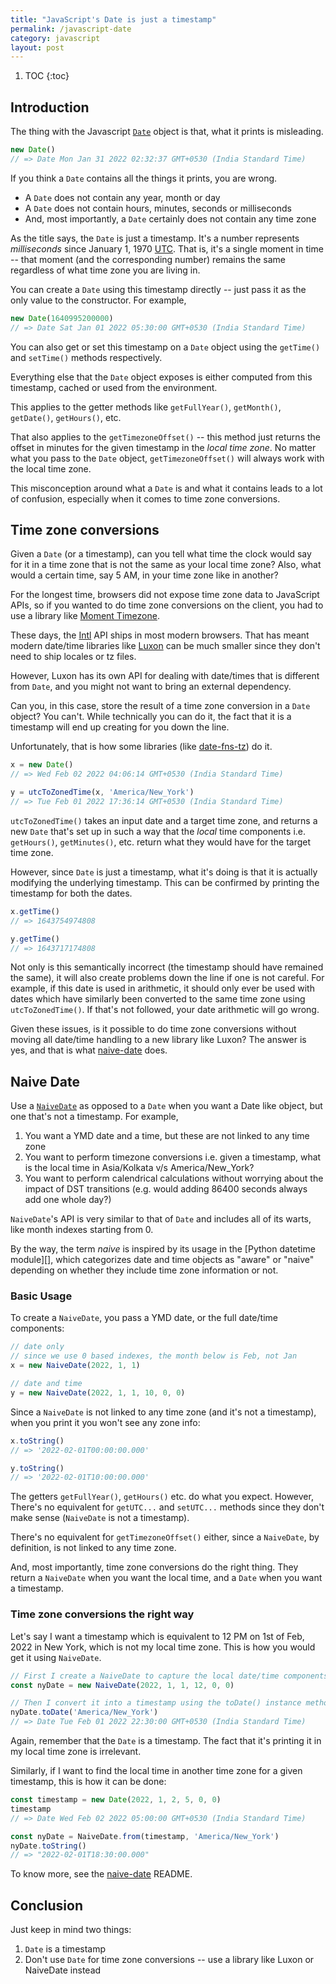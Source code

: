 ```yaml
---
title: "JavaScript's Date is just a timestamp"
permalink: /javascript-date
category: javascript
layout: post
---
```


1. TOC
{:toc}

## Introduction

The thing with the Javascript [`Date`][Date] object is that, what it prints is
misleading.

```js
new Date()
// => Date Mon Jan 31 2022 02:32:37 GMT+0530 (India Standard Time)
```

If you think a `Date` contains all the things it prints, you are wrong.

* A `Date` does not contain any year, month or day
* A `Date` does not contain hours, minutes, seconds or milliseconds
* And, most importantly, a `Date` certainly does not contain any time zone

As the title says, the `Date` is just a timestamp. It's a number represents
*milliseconds* since January 1, 1970 [UTC][]. That is, it's a single moment in
time -- that moment (and the corresponding number) remains the same regardless
of what time zone you are living in.

You can create a `Date` using this timestamp directly -- just pass it as the
only value to the constructor. For example,

```js
new Date(1640995200000)
// => Date Sat Jan 01 2022 05:30:00 GMT+0530 (India Standard Time)
```

You can also get or set this timestamp on a `Date` object using the `getTime()`
and `setTime()` methods respectively.

Everything else that the `Date` object exposes is either computed from this
timestamp, cached or used from the environment.

This applies to the getter methods like `getFullYear()`, `getMonth()`,
`getDate()`, `getHours()`, etc. 

That also applies to the `getTimezoneOffset()` -- this method just returns the
offset in minutes for the given timestamp in the *local time zone*. No matter
what you pass to the `Date` object, `getTimezoneOffset()` will always work with
the local time zone.

This misconception around what a `Date` is and what it contains leads to a lot
of confusion, especially when it comes to time zone conversions.

## Time zone conversions

Given a `Date` (or a timestamp), can you tell what time the clock would say for
it in a time zone that is not the same as your local time zone? Also, what would
a certain time, say 5 AM, in your time zone like in another?

For the longest time, browsers did not expose time zone data to JavaScript APIs,
so if you wanted to do time zone conversions on the client, you had to use a
library like [Moment Timezone][].

These days, the [Intl][] API ships in most modern browsers. That has meant
modern date/time libraries like [Luxon][] can be much smaller since they don't
need to ship locales or tz files.

However, Luxon has its own API for dealing with date/times that is different
from `Date`, and you might not want to bring an external dependency.

Can you, in this case, store the result of a time zone conversion in a `Date`
object? You can't. While technically you can do it, the fact that it is a
timestamp will end up creating for you down the line.

Unfortunately, that is how some libraries (like [date-fns-tz][]) do it.

```js
x = new Date() 
// => Wed Feb 02 2022 04:06:14 GMT+0530 (India Standard Time)

y = utcToZonedTime(x, 'America/New_York') 
// => Tue Feb 01 2022 17:36:14 GMT+0530 (India Standard Time)
```

`utcToZonedTime()` takes an input date and a target time zone, and returns a new
`Date` that's set up in such a way that the *local* time components
i.e. `getHours()`, `getMinutes()`, etc. return what they would have for the
target time zone.

However, since `Date` is just a timestamp, what it's doing is that it is
actually modifying the underlying timestamp. This can be confirmed by printing
the timestamp for both the dates.

```js
x.getTime() 
// => 1643754974808

y.getTime() 
// => 1643717174808
```

Not only is this semantically incorrect (the timestamp should have remained the
same), it will also create problems down the line if one is not careful.
For example, if this date is used in arithmetic, it should only ever be used
with dates which have similarly been converted to the same time zone using
`utcToZonedTime()`. If that's not followed, your date arithmetic will go wrong.

Given these issues, is it possible to do time zone conversions without moving
all date/time handling to a new library like Luxon? The answer is yes, and that
is what [naive-date][] does.

## Naive Date

Use a [`NaiveDate`][naive-date] as opposed to a `Date` when you want a Date like
object, but one that's not a timestamp. For example,

1. You want a YMD date and a time, but these are not linked to any time zone
2. You want to perform timezone conversions i.e. given a timestamp, what is the
   local time in Asia/Kolkata v/s America/New_York?
3. You want to perform calendrical calculations without worrying about the
   impact of DST transitions (e.g. would adding 86400 seconds always add one
   whole day?)
   
`NaiveDate`'s API is very similar to that of `Date` and includes all of its
warts, like month indexes starting from 0.

By the way, the term *naive* is inspired by its usage in the [Python datetime
module][], which categorizes date and time objects as "aware" or "naive"
depending on whether they include time zone information or not.

### Basic Usage

To create a `NaiveDate`, you pass a YMD date, or the full date/time components:

```js
// date only
// since we use 0 based indexes, the month below is Feb, not Jan
x = new NaiveDate(2022, 1, 1)

// date and time
y = new NaiveDate(2022, 1, 1, 10, 0, 0)
```

Since a `NaiveDate` is not linked to any time zone (and it's not a timestamp),
when you print it you won't see any zone info:

```js
x.toString()
// => '2022-02-01T00:00:00.000'

y.toString()
// => '2022-02-01T10:00:00.000'
```

The getters `getFullYear()`, `getHours()` etc. do what you expect. However,
There's no equivalent for `getUTC...` and `setUTC...` methods since they don't
make sense (`NaiveDate` is not a timestamp).

There's no equivalent for `getTimezoneOffset()` either, since a `NaiveDate`, by
definition, is not linked to any time zone.

And, most importantly, time zone conversions do the right thing. They return a
`NaiveDate` when you want the local time, and a `Date` when you want a
timestamp.

### Time zone conversions the right way

Let's say I want a timestamp which is equivalent to 12 PM on 1st of Feb, 2022 in
New York, which is not my local time zone. This is how you would get it using
`NaiveDate`.

```js
// First I create a NaiveDate to capture the local date/time components
const nyDate = new NaiveDate(2022, 1, 1, 12, 0, 0)

// Then I convert it into a timestamp using the toDate() instance method
nyDate.toDate('America/New_York')
// => Date Tue Feb 01 2022 22:30:00 GMT+0530 (India Standard Time)
```

Again, remember that the `Date` is a timestamp. The fact that it's printing it
in my local time zone is irrelevant.

Similarly, if I want to find the local time in another time zone for a given
timestamp, this is how it can be done:

```js
const timestamp = new Date(2022, 1, 2, 5, 0, 0)
timestamp
// => Date Wed Feb 02 2022 05:00:00 GMT+0530 (India Standard Time)

const nyDate = NaiveDate.from(timestamp, 'America/New_York')
nyDate.toString()
// => "2022-02-01T18:30:00.000"
```

To know more, see the [naive-date][] README.

## Conclusion

Just keep in mind two things:

1. `Date` is a timestamp
2. Don't use `Date` for time zone conversions -- use a library like Luxon or
   NaiveDate instead

[Date]: https://developer.mozilla.org/en-US/docs/Web/JavaScript/Reference/Global_Objects/Date
[UTC]: https://en.wikipedia.org/wiki/Coordinated_Universal_Time
[Moment Timezone]: https://momentjs.com/timezone/
[Intl]: https://developer.mozilla.org/en-US/docs/Web/JavaScript/Reference/Global_Objects/Intl
[Luxon]: https://moment.github.io/luxon/#/
[date-fns-tz]: https://github.com/marnusw/date-fns-tz
[naive-date]: https://github.com/chaitanyagupta/naive-date
